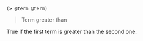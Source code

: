 ```
(> @term @term)
```

> Term greater than

True if the first term is greater than the second one.
